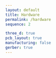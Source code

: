 ```yaml
---
layout: default
title: Hardware
permalink: /hardware
sequence: 2

three_d: true
pcb_layout: true
manufacturing: false
gerber: true
---
```

